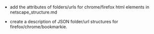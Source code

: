 - add the attributes of folders/urls for chrome/firefox html elements in netscape_structure.md

- create a description of JSON folder/url structures for firefox/chrome/bookmarkie.
